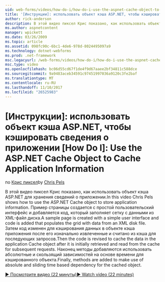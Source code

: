 ```yaml
---
uid: web-forms/videos/how-do-i/how-do-i-use-the-aspnet-cache-object-to-cache-application-information
title: '[Инструкции]: использовать объект кэша ASP.NET, чтобы кэшировать сведения о приложении | Документы Microsoft'
author: rick-anderson
description: В этой видео пиксел Крис показано, как использовать объект кэша ASP.NET для хранения сведений о приложении. Пример страницы создается с простой пользовательский интерфейс...
ms.author: aspnetcontent
manager: wpickett
ms.date: 03/26/2009
ms.topic: article
ms.assetid: 098fc90c-6bc1-4de6-978d-8024495097a9
ms.technology: dotnet-webforms
ms.prod: .net-framework
msc.legacyurl: /web-forms/videos/how-do-i/how-do-i-use-the-aspnet-cache-object-to-cache-application-information
msc.type: video
ms.openlocfilehash: bc06d55cd67f1de4f9d67aaee2bf34811c588dce
ms.sourcegitcommit: 9a9483aceb34591c97451997036a9120c3fe2baf
ms.translationtype: MT
ms.contentlocale: ru-RU
ms.lasthandoff: 11/10/2017
ms.locfileid: "26525983"
---
```

<a name="how-do-i-use-the-aspnet-cache-object-to-cache-application-information"></a>[Инструкции]: использовать объект кэша ASP.NET, чтобы кэшировать сведения о приложении
[How Do I]: Use the ASP.NET Cache Object to Cache Application Information
====================
<span data-ttu-id="0a23b-105">по [Крис пиксел](https://twitter.com/chrispels)</span><span class="sxs-lookup"><span data-stu-id="0a23b-105">by [Chris Pels](https://twitter.com/chrispels)</span></span>

<span data-ttu-id="0a23b-106">В этой видео пиксел Крис показано, как использовать объект кэша ASP.NET для хранения сведений о приложении.</span><span class="sxs-lookup"><span data-stu-id="0a23b-106">In this video Chris Pels shows how to use the ASP.NET Cache object to store application information.</span></span> <span data-ttu-id="0a23b-107">Пример страницы создается с простой пользовательский интерфейс и добавляется код, который заполняет сетку с данными из XML-файл диска.</span><span class="sxs-lookup"><span data-stu-id="0a23b-107">A sample page is created with a simple user interface and code is added that populates the grid with data from an XML disk file.</span></span> <span data-ttu-id="0a23b-108">Затем код изменен для кэширования данных в объекте кэша приложения после его изначально извлеченные и считано из кэша для последующих запросов.</span><span class="sxs-lookup"><span data-stu-id="0a23b-108">Then the code is revised to cache the data in the application Cache object after it is initially retrieved and read from the cache for subsequent requests.</span></span> <span data-ttu-id="0a23b-109">Наконец методы добавляются использовать абсолютные и скользящий зависимостей на основе времени для кэшированного объекта.</span><span class="sxs-lookup"><span data-stu-id="0a23b-109">Finally, methods are added to make use of absolute and sliding time based dependency for the cached object.</span></span>

[<span data-ttu-id="0a23b-110">&#9654; Посмотрите видео (22 минуты)</span><span class="sxs-lookup"><span data-stu-id="0a23b-110">&#9654; Watch video (22 minutes)</span></span>](https://channel9.msdn.com/Blogs/ASP-NET-Site-Videos/how-do-i-use-the-aspnet-cache-object-to-cache-application-information)
